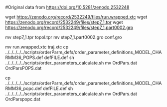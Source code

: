 #Original data from https://doi.org/10.5281/zenodo.2532248



wget  https://zenodo.org/record/2532249/files/run.wrapped.xtc
wget  https://zenodo.org/record/2532249/files/step7_1.tpr
wget  https://zenodo.org/record/2532249/files/step7_1.part0002.gro

mv  step7_1.tpr topol.tpr
mv  step7_1.part0002.gro conf.gro

mv  run.wrapped.xtc traj.xtc
cp  ../../../../../scripts/orderParm_defs/order_parameter_definitions_MODEL_CHARMM36_POPS.def defFILE.def
sh ../../../../../scripts/order_parameters_calculate.sh
mv OrdPars.dat OrdParsPOPS.dat

cp  ../../../../../scripts/orderParm_defs/order_parameter_definitions_MODEL_CHARMM36_popc.def defFILE.def
sh ../../../../../scripts/order_parameters_calculate.sh
mv OrdPars.dat OrdParspopc.dat

